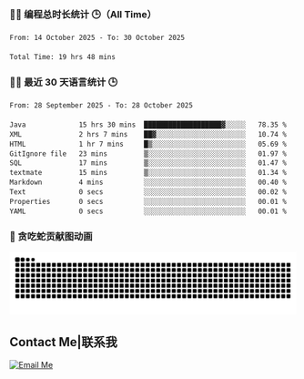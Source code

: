 ### 🧑‍💻 编程总时长统计 🕒（All Time）

<!--START_SECTION:WakaTotal-->

```txt
From: 14 October 2025 - To: 30 October 2025

Total Time: 19 hrs 48 mins
```

<!--END_SECTION:WakaTotal-->


### 🧑‍💻 最近 30 天语言统计 🕒
<!--START_SECTION:WakaLast30Days-->

```txt
From: 28 September 2025 - To: 28 October 2025

Java             15 hrs 30 mins  ███████████████████▓░░░░░   78.35 %
XML              2 hrs 7 mins    ██▓░░░░░░░░░░░░░░░░░░░░░░   10.74 %
HTML             1 hr 7 mins     █▒░░░░░░░░░░░░░░░░░░░░░░░   05.69 %
GitIgnore file   23 mins         ▒░░░░░░░░░░░░░░░░░░░░░░░░   01.97 %
SQL              17 mins         ▒░░░░░░░░░░░░░░░░░░░░░░░░   01.47 %
textmate         15 mins         ▒░░░░░░░░░░░░░░░░░░░░░░░░   01.34 %
Markdown         4 mins          ░░░░░░░░░░░░░░░░░░░░░░░░░   00.40 %
Text             0 secs          ░░░░░░░░░░░░░░░░░░░░░░░░░   00.02 %
Properties       0 secs          ░░░░░░░░░░░░░░░░░░░░░░░░░   00.01 %
YAML             0 secs          ░░░░░░░░░░░░░░░░░░░░░░░░░   00.01 %
```

<!--END_SECTION:WakaLast30Days-->

### 🐍 贪吃蛇贡献图动画

<picture>
  <source media="(prefers-color-scheme: dark)" srcset="https://raw.githubusercontent.com/AbsoluteZero001/AbsoluteZero001/output/github-contribution-grid-snake-dark.svg">
  <source media="(prefers-color-scheme: light)" srcset="https://raw.githubusercontent.com/AbsoluteZero001/AbsoluteZero001/output/github-contribution-grid-snake.svg">
  <img alt="github contribution grid snake animation" src="https://raw.githubusercontent.com/AbsoluteZero001/AbsoluteZero001/output/github-contribution-grid-snake.svg">
</picture>

## Contact Me|联系我
[![Email Me](https://img.shields.io/badge/Email-absolutezero.cold200@simplelogin.com-blue?style=for-the-badge)](mailto:absolutezero.cold200@simplelogin.com)


